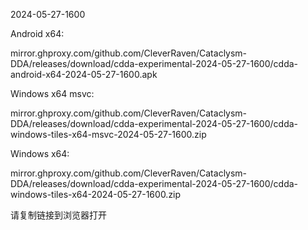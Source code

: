2024-05-27-1600

Android x64:

mirror.ghproxy.com/github.com/CleverRaven/Cataclysm-DDA/releases/download/cdda-experimental-2024-05-27-1600/cdda-android-x64-2024-05-27-1600.apk

Windows x64 msvc:

mirror.ghproxy.com/github.com/CleverRaven/Cataclysm-DDA/releases/download/cdda-experimental-2024-05-27-1600/cdda-windows-tiles-x64-msvc-2024-05-27-1600.zip

Windows x64:

mirror.ghproxy.com/github.com/CleverRaven/Cataclysm-DDA/releases/download/cdda-experimental-2024-05-27-1600/cdda-windows-tiles-x64-2024-05-27-1600.zip

请复制链接到浏览器打开

